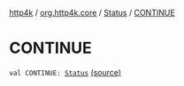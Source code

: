[http4k](../../index.md) / [org.http4k.core](../index.md) / [Status](index.md) / [CONTINUE](./-c-o-n-t-i-n-u-e.md)

# CONTINUE

`val CONTINUE: `[`Status`](index.md) [(source)](https://github.com/http4k/http4k/blob/master/http4k-core/src/main/kotlin/org/http4k/core/Status.kt#L6)